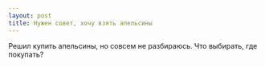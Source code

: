 ```yaml
---
layout: post 
title: Нужен совет, хочу взять апельсины 
--- 
```

Решил купить апельсины, но совсем не разбираюсь. Что выбирать, где покупать?